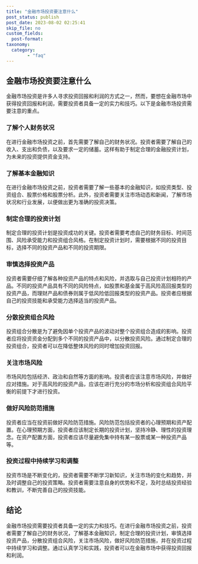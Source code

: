 ```yaml
---
title: "金融市场投资要注意什么"
post_status: publish
post_date: 2023-08-02 02:25:41
skip_file: no
custom_fields: 
  post-format: 
taxonomy:
  category:
        - "faq"
---
```


## 金融市场投资要注意什么

金融市场投资是许多人寻求投资回报和利润的方式之一，然而，要想在金融市场中获得投资回报和利润，需要投资者具备一定的实力和技巧。以下是金融市场投资需要注意的重点。

### 了解个人财务状况

在进行金融市场投资之前，首先需要了解自己的财务状况。投资者需要了解自己的收入、支出和负债，以及要求一定的储蓄。这样有助于制定合理的金融投资计划，为未来的投资提供资金支持。

### 了解基本金融知识

在进行金融市场投资之前，投资者需要了解一些基本的金融知识，如投资类型、投资组合、股票价格和股票分析。此外，投资者需要关注市场动态和新闻，了解市场状况和行业发展，以便做出更为准确的投资决策。

### 制定合理的投资计划

制定合理的投资计划是投资成功的关键。投资者需要考虑自己的财务目标、时间范围、风险承受能力和投资组合风格。在制定投资计划时，需要根据不同的投资目标，选择不同的投资产品和不同的投资期限。

### 审慎选择投资产品

投资者需要仔细了解各种投资产品的特点和风险，并选取与自己投资计划相符的产品。不同的投资产品具有不同的风险特点，如股票和基金属于高风险高回报类型的投资产品，而理财产品和债券则属于低风险低回报类型的投资产品。投资者应根据自己的投资技能和承受能力选择适当的投资产品。

### 分散投资组合风险

投资组合分散是为了避免因单个投资产品的波动对整个投资组合造成的影响。投资者应将投资资金分配到多个不同的投资产品中，以分散投资风险。通过制定合理的投资组合，投资者可以在降低整体风险的同时增加投资回报。

### 关注市场风险

市场风险包括经济、政治和自然等方面的影响。投资者应该注意市场风险，并做好应对措施。对于高风险的投资产品，应该在进行充分的市场分析和投资组合风险平衡的前提下才进行投资。

### 做好风险防范措施

投资者应当在投资前做好风险防范措施。风险防范包括投资者的心理预期和资产配置。在心理预期方面，投资者应该制定长期的投资计划，坚持冷静、理性的投资理念。在资产配置方面，投资者应该尽量避免集中持有某一股票或某一种投资产品等。

### 投资过程中持续学习和调整

投资市场是不断变化的，投资者需要不断学习新知识，关注市场的变化和趋势，并及时调整自己的投资策略。投资者需要注意自身的优势和不足，及时总结投资经验和教训，不断完善自己的投资技能。

## 结论

金融市场投资需要投资者具备一定的实力和技巧。在进行金融市场投资之前，投资者需要了解自己的财务状况，了解基本金融知识，制定合理的投资计划，审慎选择投资产品，分散投资组合风险，关注市场风险，做好风险防范措施，并在投资过程中持续学习和调整。通过认真学习和实践，投资者可以在金融市场中获得投资回报和利润。
